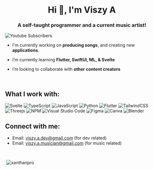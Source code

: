 <h1 align="center">Hi 👋, I'm Viszy A</h1>
<h3 align="center">A self-taught programmer and a current music artist!</h3>

![Youtube Subscribers](https://img.shields.io/youtube/channel/subscribers/UC03z9wDE6xsbdMc9WqfCQFQ?label=ViszyA%20%7C%20Youtube&logoColor=w&style=for-the-badge)

- I'm currently working on **producing songs**, and creating new **applications**.

- I’m currently learning **Flutter, SwiftUI, ML, & Svelte**

- I’m looking to collaborate with **other content creators**
<br>

## What I work with:

![Svelte](https://img.shields.io/badge/svelte-%23007ACC.svg?style=for-the-badge&logo=svelte&logoColor=white&labelColor=orange&color=orange)
![TypeScript](https://img.shields.io/badge/typescript-%23007ACC.svg?style=for-the-badge&logo=typescript&logoColor=white)
![JavaScript](https://img.shields.io/badge/javascript-%23323330.svg?style=for-the-badge&logo=javascript&logoColor=%23F7DF1E)
![Python](https://img.shields.io/badge/python-3670A0?style=for-the-badge&logo=python&logoColor=ffdd54)
![Flutter](https://img.shields.io/badge/Flutter-%2302569B.svg?style=for-the-badge&logo=Flutter&logoColor=white)
![TailwindCSS](https://img.shields.io/badge/tailwindcss-%2338B2AC.svg?style=for-the-badge&logo=tailwind-css&logoColor=white)
![Threejs](https://img.shields.io/badge/threejs-black?style=for-the-badge&logo=three.js&logoColor=white)
![NPM](https://img.shields.io/badge/NPM-%23000000.svg?style=for-the-badge&logo=npm&logoColor=white)
![Visual Studio Code](https://img.shields.io/badge/Visual%20Studio%20Code-0078d7.svg?style=for-the-badge&logo=visual-studio-code&logoColor=white)
![Figma](https://img.shields.io/badge/figma-%23F24E1E.svg?style=for-the-badge&logo=figma&logoColor=white)
![Canva](https://img.shields.io/badge/Canva-%2300C4CC.svg?style=for-the-badge&logo=Canva&logoColor=white)
![Blender](https://img.shields.io/badge/blender-%23F5792A.svg?style=for-the-badge&logo=blender&logoColor=white)
<br>

## Connect with me:

 - Email: viszy.a.dev@gmail.com (for dev related)
 - Email: viszy.a.musician@gmail.com (for music related)


<br />

<p>&nbsp;<img align="center" src="https://github-readme-stats.vercel.app/api?username=xanthanpro&show_icons=true&theme=tokyonight" alt="xanthanpro" /></p>
